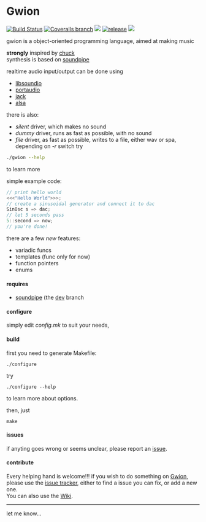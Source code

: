 # Gwion
[![Build Status](https://travis-ci.org/fennecdjay/Gwion.svg?branch=dev)](https://travis-ci.org/fennecdjay/Gwion)
[![Coveralls branch](https://img.shields.io/coveralls/fennecdjay/Gwion/dev.svg)](https://coveralls.io/github/fennecdjay/Gwion?branch=dev)
![](http://b.repl.ca/v1/version-pre--pre--alpha-red.svg)
[![release](http://github-release-version.herokuapp.com/github/fennecdjay/Gwion/release.svg)](https://github.com/fennecdjay/Gwion/releases/latest)
![](https://img.shields.io/badge/language-C-yellowgreen.svg)  

gwion is a object-oriented programming language, aimed at making music

**strongly** inspired by [chuck](http://chuck.stanford.edu/)  
synthesis is based on [soundpipe](http://paulbatchelor.github.io/proj/soundpipe.html)  

realtime audio input/output can be done using  
*  [libsoundio](http://libsound.io/)  
*  [portaudio](http://portaudio.com/)  
*  [jack](http://jackaudio.org/)  
*  [alsa](http://alsa-project.org)

there is also:
*  *silent* driver, which makes no sound
*  *dummy* driver, runs as fast as possible, with no sound
*  *file* driver, as fast as possible, writes to a file, either wav or spa, depending on *-r* switch
try
 
```sh
./gwion --help
```

to learn more

simple example code:

```cpp
// print hello world
<<<"Hello World">>>;
// create a sinusoidal generator and connect it to dac  
SinOsc s => dac;  
// let 5 seconds pass  
5::second => now;  
// you're done!
```

there are a few *new* features:  	
	
*  variadic funcs
*  templates (func only for now)
*  function pointers
*  enums

#### requires

* [soundpipe](https://github.com/PaulBatchelor/Soundpipe)
	(the [dev](https://github.com/PaulBatchelor/Soundpipe/tree/dev) branch

#### configure

simply edit *config.mk* to suit your needs, 

#### build

first you need to generate Makefile:

```
./configure
```
try

```
./configure --help
```
to learn more about options.

then, just
```
make
```

#### issues

if anyting goes wrong or seems unclear, please report an [issue](https://github.com/fennecdjay/Gwion/issues/new).  

#### contribute 

Every helping hand is welcome!!!
if you wish to do something on [Gwion](https://github.com/fennecdjay/Gwion), please use the [issue tracker](https://github.com/fennecdjay/Gwion/issues),
either to find a issue you can fix, or add a new one.  
You can also use the [Wiki](https://github.com/fennecdjay/Gwion/wiki).

---------

let me know...
